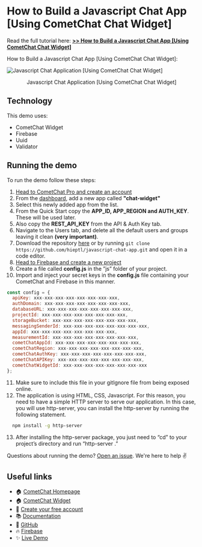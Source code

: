 # How to Build a Javascript Chat App [Using CometChat Chat Widget]

Read the full tutorial here: [**>> How to Build a Javascript Chat App [Using CometChat Chat Widget]**](https://www.cometchat.com/tutorials/#)

How to Build a Javascript Chat App [Using CometChat Chat Widget]:

![Javascript Chat Application [Using CometChat Chat Widget]](/screenshots/0.gif)
<center><figcaption>Javascript Chat Application [Using CometChat Chat Widget]</figcaption></center>

## Technology

This demo uses:

- CometChat Widget
- Firebase
- Uuid
- Validator

## Running the demo

To run the demo follow these steps:

1. [Head to CometChat Pro and create an account](https://app.cometchat.com/signup)
2. From the [dashboard](https://app.cometchat.com/apps), add a new app called **"chat-widget"**
3. Select this newly added app from the list.
4. From the Quick Start copy the **APP_ID, APP_REGION and AUTH_KEY**. These will be used later.
5. Also copy the **REST_API_KEY** from the API & Auth Key tab.
6. Navigate to the Users tab, and delete all the default users and groups leaving it clean **(very important)**.
7. Download the repository [here](https://github.com/hieptl/javascript-chat-app/archive/main.zip) or by running `git clone https://github.com/hieptl/javascript-chat-app.git` and open it in a code editor.
8. [Head to Firebase and create a new project](https://console.firebase.google.com)
9. Create a file called **config.js** in the ”js” folder of your project.
10. Import and inject your secret keys in the **config.js** file containing your CometChat and Firebase in this manner.
```js
const config = {
  apiKey: xxx-xxx-xxx-xxx-xxx-xxx-xxx-xxx,
  authDomain: xxx-xxx-xxx-xxx-xxx-xxx-xxx-xxx,
  databaseURL: xxx-xxx-xxx-xxx-xxx-xxx-xxx-xxx,
  projectId: xxx-xxx-xxx-xxx-xxx-xxx-xxx-xxx,
  storageBucket: xxx-xxx-xxx-xxx-xxx-xxx-xxx-xxx,
  messagingSenderId: xxx-xxx-xxx-xxx-xxx-xxx-xxx-xxx,
  appId: xxx-xxx-xxx-xxx-xxx-xxx-xxx-xxx,
  measurementId: xxx-xxx-xxx-xxx-xxx-xxx-xxx-xxx,
  cometChatAppId: xxx-xxx-xxx-xxx-xxx-xxx-xxx-xxx,
  cometChatRegion: xxx-xxx-xxx-xxx-xxx-xxx-xxx-xxx,
  cometChatAuthKey: xxx-xxx-xxx-xxx-xxx-xxx-xxx-xxx,
  cometChatAPIKey: xxx-xxx-xxx-xxx-xxx-xxx-xxx-xxx,
  cometChatWidgetId: xxx-xxx-xxx-xxx-xxx-xxx-xxx-xxx
};
```
11. Make sure to include this file in your gitIgnore file from being exposed online.
12. The application is using HTML, CSS, Javascript. For this reason, you need to have a simple HTTP server to serve our application. In this case, you will use http-server, you can install the http-server by running the following statement. 

```sh
  npm install -g http-server
```
13. After installing the http-server package, you just need to “cd” to your project’s directory and run “http-server .”

Questions about running the demo? [Open an issue](https://github.com/hieptl/javascript-chat-app/issues). We're here to help ✌️

## Useful links

- 🏠 [CometChat Homepage](https://app.cometchat.com/signup)
- 🏠 [CometChat Widget](https://prodocs.cometchat.com/v2.1/docs/web-chat-widget)
- 🚀 [Create your free account](https://app.cometchat.com/apps)
- 📚 [Documentation](https://prodocs.cometchat.com)
- 👾 [GitHub](https://www.github.com/cometchat-pro)
- 🔥 [Firebase](https://console.firebase.google.com)
- ✨ [Live Demo]()